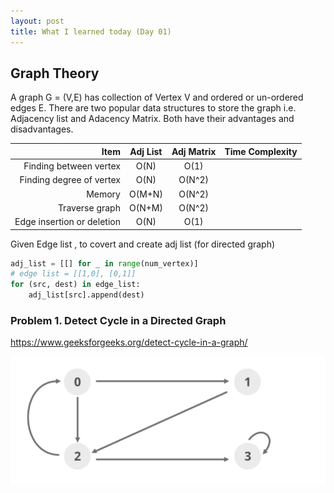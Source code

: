 ```yaml
---
layout: post
title: What I learned today (Day 01)
---
```


## Graph Theory 

A graph G =  (V,E) has collection of Vertex V and ordered or un-ordered edges E. There are two popular data structures to store the graph i.e. Adjacency list and Adacency Matrix. Both have their advantages and disadvantages. 

Item               | Adj List   |  Adj Matrix |  Time Complexity | 
|-----------------:|:----------:|:------------:|:----------------|
Finding between vertex  |O(N) | O(1) | |
Finding degree of vertex | O(N) | O(N^2) | |
Memory  | O(M+N) | O(N^2) ||
Traverse graph | O(N+M) | O(N^2) ||
Edge insertion or deletion | O(N) | O(1) || 

Given Edge list , to covert and create adj list (for directed graph)

```python
adj_list = [[] for _ in range(num_vertex)]
# edge list = [[1,0], [0,1]]
for (src, dest) in edge_list:
    adj_list[src].append(dest)

```

### Problem 1. Detect Cycle in a Directed Graph
https://www.geeksforgeeks.org/detect-cycle-in-a-graph/


![](images/coding/Cycle_graph.png)

